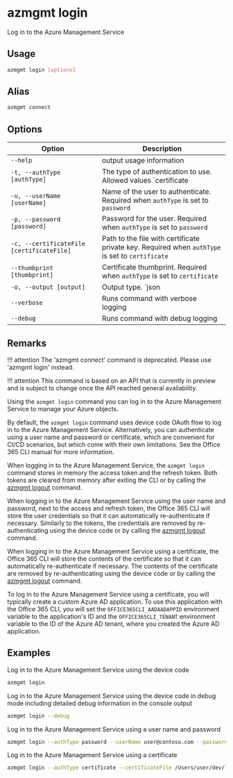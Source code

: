 # azmgmt login

Log in to the Azure Management Service

## Usage

```sh
azmgmt login [options]
```

## Alias

```sh
azmgmt connect
```

## Options

Option|Description
------|-----------
`--help`|output usage information
`-t, --authType [authType]`|The type of authentication to use. Allowed values `certificate|deviceCode|password`. Default `deviceCode`
`-u, --userName [userName]`|Name of the user to authenticate. Required when `authType` is set to `password`
`-p, --password [password]`|Password for the user. Required when `authType` is set to `password`
`-c, --certificateFile [certificateFile]`|Path to the file with certificate private key. Required when `authType` is set to `certificate`
`--thumbprint [thumbprint]`|Certificate thumbprint. Required when `authType` is set to `certificate`
`-o, --output [output]`|Output type. `json|text`. Default `text`
`--verbose`|Runs command with verbose logging
`--debug`|Runs command with debug logging

## Remarks

!!! attention
    The 'azmgmt connect' command is deprecated. Please use 'azmgmt login' instead.

!!! attention
    This command is based on an API that is currently in preview and is subject to change once the API reached general availability.

Using the `azmgmt login` command you can log in to the Azure Management Service to manage your Azure objects.

By default, the `azmgmt login` command uses device code OAuth flow to log in to the Azure Management Service. Alternatively, you can authenticate using a user name and password or certificate, which are convenient for CI/CD scenarios, but which come with their own limitations. See the Office 365 CLI manual for more information.

When logging in to the Azure Management Service, the `azmgmt login` command stores in memory the access token and the refresh token. Both tokens are cleared from memory after exiting the CLI or by calling the [azmgmt logout](logout.md) command.

When logging in to the Azure Management Service using the user name and password, next to the access and refresh token, the Office 365 CLI will store the user credentials so that it can automatically re-authenticate if necessary. Similarly to the tokens, the credentials are removed by re-authenticating using the device code or by calling the [azmgmt logout](logout.md) command.

When logging in to the Azure Management Service using a certificate, the Office 365 CLI will store the contents of the certificate so that it can automatically re-authenticate if necessary. The contents of the certificate are removed by re-authenticating using the device code or by calling the [azmgmt logout](logout.md) command.

To log in to the Azure Management Service using a certificate, you will typically create a custom Azure AD application. To use this application with the Office 365 CLI, you will set the `OFFICE365CLI_AADAADAPPID` environment variable to the application's ID and the `OFFICE365CLI_TENANT` environment variable to the ID of the Azure AD tenant, where you created the Azure AD application.

## Examples

Log in to the Azure Management Service using the device code

```sh
azmgmt login
```

Log in to the Azure Management Service using the device code in debug mode including detailed debug information in the console output

```sh
azmgmt login --debug
```

Log in to the Azure Management Service using a user name and password

```sh
azmgmt login --authType password --userName user@contoso.com --password pass@word1
```

Log in to the Azure Management Service using a certificate

```sh
azmgmt login --authType certificate --certificateFile /Users/user/dev/localhost.pfx --thumbprint 47C4885736C624E90491F32B98855AA8A7562AF1
```